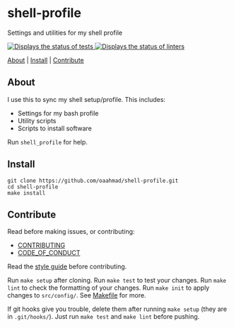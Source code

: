 # shell-profile

Settings and utilities for my shell profile

<a href="https://github.com/oaahmad/shell-profile/actions" title="Click to see actions">
	<img src="https://github.com/oaahmad/shell-profile/workflows/test/badge.svg" alt="Displays the status of tests">
</a>
<a href="https://github.com/oaahmad/shell-profile/actions" title="Click to see actions">
	<img src="https://github.com/oaahmad/shell-profile/workflows/lint/badge.svg" alt="Displays the status of linters">
</a>

[About](#about) | [Install](#install) | [Contribute](#contribute)

## About

I use this to sync my shell setup/profile. This includes:
* Settings for my bash profile
* Utility scripts
* Scripts to install software

Run `shell_profile` for help.

## Install

```shell
git clone https://github.com/oaahmad/shell-profile.git
cd shell-profile
make install
```

## Contribute

Read before making issues, or contributing:
* [CONTRIBUTING](https://github.com/oaahmad/.github/blob/master/CONTRIBUTING.md)
* [CODE_OF_CONDUCT](https://github.com/oaahmad/.github/blob/master/CODE_OF_CONDUCT.md)

Read the [style guide](https://github.com/oaahmad/.github/blob/master/docs/style_guide.md) before contributing.

Run `make setup` after cloning. Run `make test` to test your changes. Run `make lint` to check the formatting of your changes. Run `make init` to apply changes to `src/config/`. See [Makefile](Makefile) for more.

If git hooks give you trouble, delete them after running `make setup` (they are in `.git/hooks/`). Just run `make test` and `make lint` before pushing.